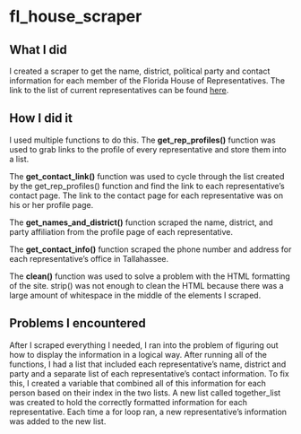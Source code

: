 # fl_house_scraper
## What I did
I created a scraper to get the name, district, political party and contact information for each member of the Florida House of Representatives. The link to the list of current representatives can be found [here](https://www.myfloridahouse.gov/Sections/Representatives/representatives.aspx).

## How I did it
I used multiple functions to do this. The **get_rep_profiles()** function was used to grab links to the profile of every representative and store them into a list.

The **get_contact_link()** function was used to cycle through the list created by the get_rep_profiles() function and find the link to each representative’s contact page. The link to the contact page for each representative was on his or her profile page.

The **get_names_and_district()** function scraped the name, district, and party affiliation from the profile page of each representative.

The **get_contact_info()** function scraped the phone number and address for each representative’s office in Tallahassee. 

The **clean()** function was used to solve a problem with the HTML formatting of the site. strip() was not enough to clean the HTML because there was a large amount of whitespace in the middle of the elements I scraped. 

## Problems I encountered
After I scraped everything I needed, I ran into the problem of figuring out how to display the information in a logical way. After running all of the functions, I had a list that included each representative’s name, district and party and a separate list of each representative’s contact information. To fix this, I created a variable that combined all of this information for each person based on their index in the two lists. A new list called together_list was created to hold the correctly formatted information for each representative. Each time a for loop ran, a new representative’s information was added to the new list.
